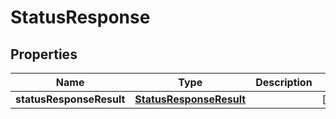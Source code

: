 # StatusResponse

## Properties
Name | Type | Description | Notes
------------ | ------------- | ------------- | -------------
**statusResponseResult** | [**StatusResponseResult**](StatusResponseResult.md) |  |  [optional]
